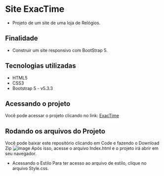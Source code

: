 # Site ExacTime
* Projeto de um site de uma loja de Relógios.
## Finalidade
* Construir um site responsivo com BootStrap 5.
## Tecnologias utilizadas
* HTML5
* CSS3
*  Bootstrap 5 - v5.3.3
## Acessando o projeto
Você pode acessar o projeto clicando no link: [ExacTime](https://exactime.netlify.app/) 
## Rodando os arquivos do Projeto
Você pode baixar este repositório clicando em Code e fazendo o Download Zip
![image](https://github.com/joaovxsantos/ExactTime-Site/assets/97799540/c0e79b1a-2690-4404-a45b-eff276124325)
Após isso, acesse o arquivo Index.html e o projeto irá abrir em seu navegador.
* Acessando o Estilo
  Para ter acesso ao arquivo de estilo, clique no arquivo Style.css. 
